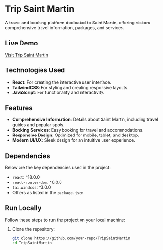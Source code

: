 # Trip Saint Martin

A travel and booking platform dedicated to Saint Martin, offering visitors comprehensive travel information, packages, and services.

## Live Demo
[Visit Trip Saint Martin](https://tripsaintmartin.com/)



## Technologies Used
- **React**: For creating the interactive user interface.
- **TailwindCSS**: For styling and creating responsive layouts.
- **JavaScript**: For functionality and interactivity.

## Features
- **Comprehensive Information**: Details about Saint Martin, including travel guides and popular spots.
- **Booking Services**: Easy booking for travel and accommodations.
- **Responsive Design**: Optimized for mobile, tablet, and desktop.
- **Modern UI/UX**: Sleek design for an intuitive user experience.

## Dependencies
Below are the key dependencies used in the project:
- `react`: ^18.0.0
- `react-router-dom`: ^6.0.0
- `tailwindcss`: ^3.0.0
- Others as listed in the `package.json`.

## Run Locally
Follow these steps to run the project on your local machine:

1. Clone the repository:
   ```bash
   git clone https://github.com/your-repo/TripSaintMartin
   cd TripSaintMartin
